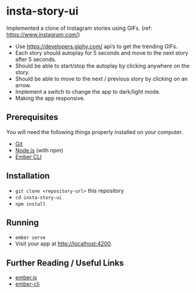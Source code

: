 # insta-story-ui

Implemented a clone of Instagram stories using GIFs. (ref: https://www.instagram.com/)
* Use https://developers.giphy.com/ api’s to get the trending GIFs.
* Each story should autoplay for 5 seconds and move to the next story after 5 seconds.
* Should be able to start/stop the autoplay by clicking anywhere on the story.
* Should be able to move to the next / previous story by clicking on an arrow.
* Implement a switch to change the app to dark/light mode.
* Making the app responsive.

## Prerequisites

You will need the following things properly installed on your computer.

* [Git](https://git-scm.com/)
* [Node.js](https://nodejs.org/) (with npm)
* [Ember CLI](https://ember-cli.com/)

## Installation

* `git clone <repository-url>` this repository
* `cd insta-story-ui`
* `npm install`

## Running

* `ember serve`
* Visit your app at [http://localhost:4200](http://localhost:4200/stories).


## Further Reading / Useful Links

* [ember.js](https://emberjs.com/)
* [ember-cli](https://ember-cli.com/)
